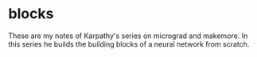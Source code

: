 # blocks

These are my notes of Karpathy's series on micrograd and makemore. In this series he builds the building blocks of a neural network from scratch.



